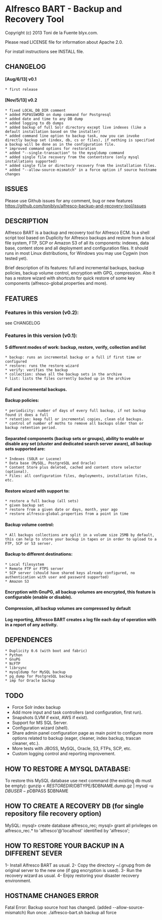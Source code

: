 Alfresco BART - Backup and Recovery Tool
========================================
Copyright (c) 2013 Toni de la Fuente blyx.com.

Please read LICENSE file for information about Apache 2.0.

For install instructions see INSTALL file.

## CHANGELOG

#### [Aug/6/13] v0.1 
	* first release

#### [Nov/5/13] v0.2 
	* fixed LOCAL_DB_DIR comment
	* added PGPASSWORD on dump command for Postgresql
	* added date and time to any DB dump
	* added logging to db dumps
	* added backup of full Solr directory except live indexes (like a default installation based on the installer)
	* added command line option to backup task, now you can invoke directly backup set (index, db, cs or files), if nothing is specified a backup will be done as in the configuration file.
	* improved command options for restoration
	* added "--single-transaction" to the mysqldump command
	* added single file recovery from the contentstore (only mysql installations supported)
	* added single file or directory recovery from the installation files.
	* added "--allow-source-mismatch" in a force option if source hostname changes

## ISSUES
Please use Github issues for any comment, bug or new features
https://github.com/toniblyx/alfresco-backup-and-recovery-tool/issues

## DESCRIPTION
Alfresco BART is a backup and recovery tool for Alfresco ECM. Is a shell script tool based on Duplicity for Alfresco backups and restore from a local file system, FTP, SCP or Amazon S3 of all its components: indexes, data base, content store and all deployment and configuration files. It should runs in most Linux distributions, for Windows you may use Cygwin (non tested yet).

Brief description of its features: full and incremental backups, backup policies, backup volume control, encryption with GPG, compression. Also it has a restore wizard with shortcuts for quick restore of some key components (alfresco-global.properties and more).

## FEATURES

### Features in this version (v0.2):
see CHANGELOG

### Features in this version (v0.1):

#### 5 different modes of work: backup, restore, verify, collection and list
    * backup: runs an incremental backup or a full if first time or configured
    * restore: runs the restore wizard
    * verify: verifies the backup
    * collection: shows all the backup sets in the archive
    * list: lists the files currently backed up in the archive
      
#### Full and incremental backups.

#### Backup policies:
    * periodicity: number of days of every full backup, if not backup found it does a full
    * retention: keep full or incremental copies, clean old backups.
    * control of number of moths to remove all backups older than or backup retention period.
      
#### Separated components (backup sets or groups), ability to enable or disable any set (cluster and dedicated search server aware), all backup sets supported are:
    * Indexes (SOLR or Lucene)
    * Data base (MySQL, PostgreSQL and Oracle)
    * Content Store plus deleted, cached and content store selector (optional).
    * Files: all configuration files, deployments, installation files, etc.

#### Restore wizard with support to:
    * restore a full backup (all sets)
    * given backup set
    * restore from a given date or days, month, year ago
    * restore alfresco-global.properties from a point in time

#### Backup volume control:
    * All backups collections are split in a volume size 25MB by default, this can help to store your backup in tapes or in order to upload to a FTP, SCP or S3 server.

#### Backup to different destinations:
    * Local filesystem 
    * Remote FTP or FTPS server
    * SCP server (should have shared keys already configured, no authentication with user and password supported)
    * Amazon S3 

#### Encryption with GnuPG, all backup volumes are encrypted, this feature is configurable (enable or disable).

#### Compression, all backup volumes are compressed by default

#### Log reporting, Alfresco BART creates a log file each day of operation with in a report of any activity.

## DEPENDENCES 
    * Duplicity 0.6 (with boot and fabric)
    * Python 
    * GnuPG
    * NcFTP
    * librsync
    * mysqldump for MySQL backup
    * pg_dump for PostgreSQL backup
    * imp for Oracle backup

## TODO
   * Force Solr index backup
   * Add more input and task controllers (and configuration, first run).
   * Snapshots (LVM if exist, AWS if exist).
   * Support for MS SQL Server.
   * Configuration wizard (shell).
   * Share admin panel configuration page as main point to configure more options related to backup (eager, cleaner, index backup, trascan cleaner, etc.).
   * More tests with JBOSS, MySQL, Oracle, S3, FTPs, SCP, etc.
   * Custom logging control and reporting improvement.

## HOW TO RESTORE A MYSQL DATABASE:
To restore this MySQL database use next command (the existing db must be empty):
gunzip < $RESTOREDIR/$DBTYPE/$DBNAME.dump.gz | mysql -u $DBUSER -p$DBPASS $DBNAME

## HOW TO CREATE A RECOVERY DB (for single repository file recovery option)
MySQL:
mysql> create database alfresco_rec;
mysql> grant all privileges on alfresco_rec.* to 'alfresco'@'localhost' identified by 'alfresco';

## HOW TO RESTORE YOUR BACKUP IN A DIFFERENT SEVER

1- Install Alfresco BART as usual.
2- Copy the directory ~/.gnupg from de original server to the new one (if gpg encryption is used).
3- Run the recovery wizard as usual.
4- Enjoy restoring your disaster recovery environment.

## HOSTNAME CHANGES ERROR
Fatal Error: Backup source host has changed. (added --allow-source-mismatch)
Run once: ./alfresco-bart.sh backup all force